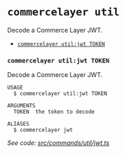 # `commercelayer util`

Decode a Commerce Layer JWT.

* [`commercelayer util:jwt TOKEN`](#commercelayer-utiljwt-token)

### `commercelayer util:jwt TOKEN`

Decode a Commerce Layer JWT.

```sh-session
USAGE
  $ commercelayer util:jwt TOKEN

ARGUMENTS
  TOKEN  the token to decode

ALIASES
  $ commercelayer jwt
```

_See code: [src/commands/util/jwt.ts](https://github.com/commercelayer/commercelayer-cli/blob/v2.3.0/src/commands/util/jwt.ts)_
